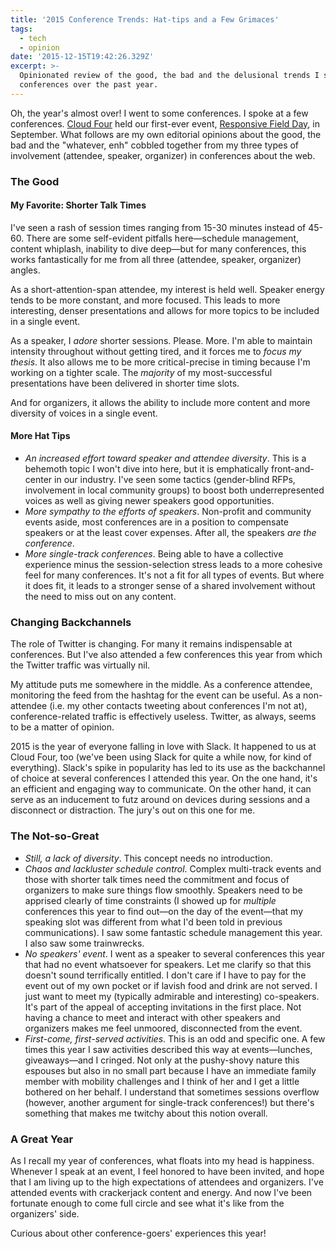 ```yaml
---
title: '2015 Conference Trends: Hat-tips and a Few Grimaces'
tags:
  - tech
  - opinion
date: '2015-12-15T19:42:26.329Z'
excerpt: >-
  Opinionated review of the good, the bad and the delusional trends I saw in
  conferences over the past year.
---
```


Oh, the year's almost over! I went to some conferences. I spoke at a few conferences. [Cloud Four](http://cloudfour.com) held our first-ever event, [Responsive Field Day](https://www.responsivefieldday.com), in September. What follows are my own editorial opinions about the good, the bad and the "whatever, enh" cobbled together from my three types of involvement (attendee, speaker, organizer) in conferences about the web.

### The Good

#### My Favorite: Shorter Talk Times

I've seen a rash of session times ranging from 15-30 minutes instead of 45-60. There are some self-evident pitfalls here—schedule management, content whiplash, inability to dive deep—but for many conferences, this works fantastically for me from all three (attendee, speaker, organizer) angles.

As a short-attention-span attendee, my interest is held well. Speaker energy tends to be more constant, and more focused. This leads to more interesting, denser presentations and allows for more topics to be included in a single event.

As a speaker, I _adore_ shorter sessions. Please. More. I'm able to maintain intensity throughout without getting tired, and it forces me to _focus my thesis_. It also allows me to be more critical-precise in timing because I'm working on a tighter scale. The _majority_ of my most-successful presentations have been delivered in shorter time slots.

And for organizers, it allows the ability to include more content and more diversity of voices in a single event.

#### More Hat Tips

* *An increased effort toward speaker and attendee diversity*. This is a behemoth topic I won't dive into here, but it is emphatically front-and-center in our industry. I've seen some tactics (gender-blind RFPs, involvement in local community groups) to boost both underrepresented voices as well as giving newer speakers good opportunities.
* *More sympathy to the efforts of speakers*. Non-profit and community events aside, most conferences are in a position to compensate speakers or at the least cover expenses. After all, the speakers _are the conference_.
* *More single-track conferences*. Being able to have a collective experience minus the session-selection stress leads to a more cohesive feel for many conferences. It's not a fit for all types of events. But where it does fit, it leads to a stronger sense of a shared involvement without the need to miss out on any content.

### Changing Backchannels

The role of Twitter is changing. For many it remains indispensable at conferences. But I've also attended a few conferences this year from which the Twitter traffic was virtually nil.

My attitude puts me somewhere in the middle. As a conference attendee, monitoring the feed from the hashtag for the event can be useful. As a non-attendee (i.e. my other contacts tweeting about conferences I'm not at), conference-related traffic is effectively useless. Twitter, as always, seems to be a matter of opinion.

2015 is the year of everyone falling in love with Slack. It happened to us at Cloud Four, too (we've been using Slack for quite a while now, for kind of everything). Slack's spike in popularity has led to its use as the backchannel of choice at several conferences I attended this year. On the one hand, it's an efficient and engaging way to communicate. On the other hand, it can serve as an inducement to futz around on devices during sessions and a disconnect or distraction. The jury's out on this one for me.

### The Not-so-Great

* *Still, a lack of diversity*. This concept needs no introduction.
* *Chaos and lackluster schedule control*. Complex multi-track events and those with shorter talk times need the commitment and focus of organizers to make sure things flow smoothly. Speakers need to be apprised clearly of time constraints (I showed up for _multiple_ conferences this year to find out—on the day of the event—that my speaking slot was different from what I'd been told in previous communications). I saw some fantastic schedule management this year. I also saw some trainwrecks.
* *No speakers' event*. I went as a speaker to several conferences this year that had no event whatsoever for speakers. Let me clarify so that this doesn't sound terrifically entitled. I don't care if I have to pay for the event out of my own pocket or if lavish food and drink are not served. I just want to meet my (typically admirable and interesting) co-speakers. It's part of the appeal of accepting invitations in the first place. Not having a chance to meet and interact with other speakers and organizers makes me feel unmoored, disconnected from the event.
* *First-come, first-served activities*. This is an odd and specific one. A few times this year I saw activities described this way at events—lunches, giveaways—and I cringed. Not only at the pushy-shovy nature this espouses but also in no small part because I have an immediate family member with mobility challenges and I think of her and I get a little bothered on her behalf. I understand that sometimes sessions overflow (however, another argument for single-track conferences!) but there's something that makes me twitchy about this notion overall.

### A Great Year

As I recall my year of conferences, what floats into my head is happiness. Whenever I speak at an event, I feel honored to have been invited, and hope that I am living up to the high expectations of attendees and organizers. I've attended  events with crackerjack content and energy. And now I've been fortunate enough to come full circle and see what it's like from the organizers' side.

Curious about other conference-goers' experiences this year!
